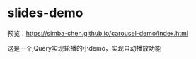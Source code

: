 # slides-demo
预览：https://simba-chen.github.io/carousel-demo/index.html

这是一个jQuery实现轮播的小demo，实现自动播放功能
